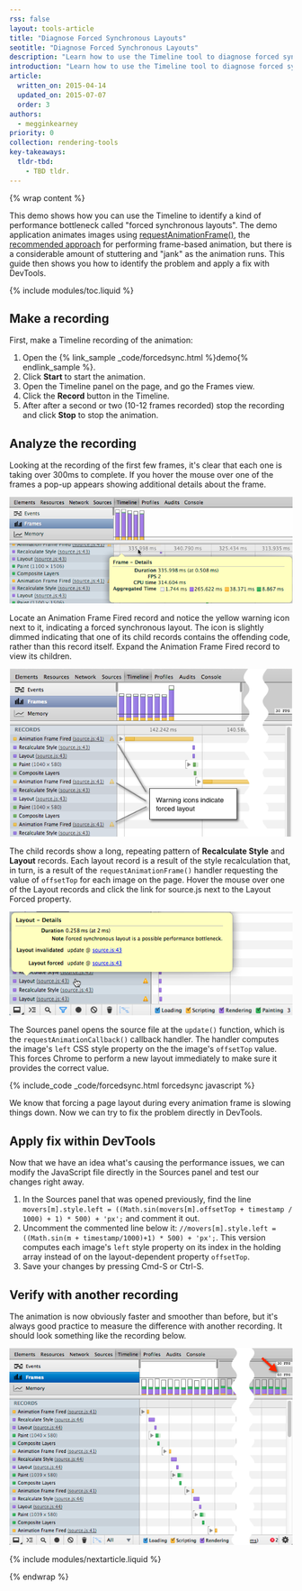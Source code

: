 ```yaml
---
rss: false
layout: tools-article
title: "Diagnose Forced Synchronous Layouts"
seotitle: "Diagnose Forced Synchronous Layouts"
description: "Learn how to use the Timeline tool to diagnose forced synchronous layouts in an animation."
introduction: "Learn how to use the Timeline tool to diagnose forced synchronous layouts in an animation."
article:
  written_on: 2015-04-14
  updated_on: 2015-07-07
  order: 3
authors:
  - megginkearney
priority: 0
collection: rendering-tools
key-takeaways:
  tldr-tbd:
    - TBD tldr.
---
```

{% wrap content %}

This demo shows how you can use the Timeline to identify a kind of performance bottleneck called "forced synchronous layouts". The demo application animates images using [requestAnimationFrame()](http://docs.webplatform.org/wiki/apis/timing/methods/requestAnimationFrame), the [recommended approach](http://updates.html5rocks.com/2012/05/requestAnimationFrame-API-now-with-sub-millisecond-precision) for performing frame-based animation, but there is a considerable amount of stuttering and "jank" as the animation runs. This guide then shows you how to identify the problem and apply a fix with DevTools.

{% include modules/toc.liquid %}

## Make a recording

First, make a Timeline recording of the animation:

1. Open the {% link_sample _code/forcedsync.html %}demo{% endlink_sample %}.
2. Click **Start** to start the animation.
3. Open the Timeline panel on the page, and go the Frames view.
4. Click the **Record** button in the Timeline.
5. After after a second or two (10-12 frames recorded) stop the recording and click **Stop** to stop the animation.

## Analyze the recording

Looking at the recording of the first few frames, it's clear that each one is taking over 300ms to complete. If you hover the mouse over one of the frames a pop-up appears showing additional details about the frame.

![First recording](imgs/frame-rate.png)

Locate an Animation Frame Fired record and notice the yellow warning icon next to it, indicating a forced synchronous layout. The icon is slightly dimmed indicating that one of its child records contains the offending code, rather than this record itself. Expand the Animation Frame Fired record to view its children.

![View child records of Animation Frame Fired](imgs/recording-1.png)

The child records show a long, repeating pattern of **Recalculate Style** and **Layout** records. Each layout record is a result of the style recalculation that, in turn, is a result of the `requestAnimationFrame()` handler requesting the value of `offsetTop` for each image on the page. Hover the mouse over one of the Layout records and click the link for source.js next to the Layout Forced property.

![Layout warning](imgs/layout-warning-hover.png)

The Sources panel opens the source file at the `update()` function, which is the `requestAnimationCallback()` callback handler. The handler computes the image's `left` CSS style property on the the image's `offsetTop` value. This forces Chrome to perform a new layout immediately to make sure it provides the correct value.

{% include_code _code/forcedsync.html forcedsync javascript %}

We know that forcing a page layout during every animation frame is slowing things down. Now we can try to fix the problem directly in DevTools.

## Apply fix within DevTools

Now that we have an idea what's causing the performance issues, we can modify the JavaScript file directly in the Sources panel and test our changes right away.

1. In the Sources panel that was opened previously, find the line
`movers[m].style.left = ((Math.sin(movers[m].offsetTop + timestamp / 1000) + 1) * 500) + 'px';` and comment it out.
2. Uncomment the commented line below it: `//movers[m].style.left = ((Math.sin(m + timestamp/1000)+1) * 500) + 'px';`. This version computes each image's `left` style property on its index in the holding array instead of on the layout-dependent property `offsetTop`.
3. Save your changes by pressing Cmd-S or Ctrl-S.

## Verify with another recording

The animation is now obviously faster and smoother than before, but it's always good practice to measure the difference with another recording. It should look something like the recording below.

![Fixed demo](imgs/fixed.png)

{% include modules/nextarticle.liquid %}

{% endwrap %}
